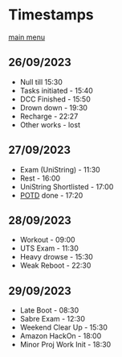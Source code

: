 # Timestamps
[main menu](./README.md)
## 26/09/2023
- Null till 15:30
- Tasks initiated - 15:40
- DCC Finished - 15:50
- Drown down - 19:30
- Recharge - 22:27
- Other works - lost
## 27/09/2023
- Exam (UniString) - 11:30
- Rest - 16:00
- UniString Shortlisted - 17:00
- [POTD](./dsa.md) done - 17:20
## 28/09/2023
- Workout - 09:00
- UTS Exam - 11:30
- Heavy drowse - 15:30
- Weak Reboot - 22:30
## 29/09/2023
- Late Boot - 08:30
- Sabre Exam - 12:30
- Weekend Clear Up - 15:30
- Amazon HackOn - 18:00
- Minor Proj Work Init - 18:30
